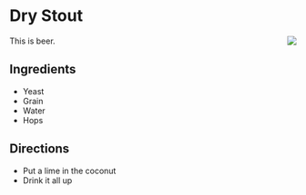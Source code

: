 # Dry Stout

<div style="float: right">
	<img src="img/stout.png"/>
</div>

This is beer.

## Ingredients
* Yeast
* Grain
* Water
* Hops

## Directions
* Put a lime in the coconut
* Drink it all up
